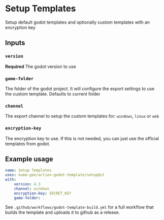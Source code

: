 # Setup Templates

Setup default godot templates and optionally custom templates with an encryption key

## Inputs

### `version`

**Required** The godot version to use

### `game-folder`

The folder of the godot project. It will configure the export settings to use the
custom template. Defaults to current folder

### `channel`

The export channel to setup the custom templates for: `windows`, `linux` or `web`

### `encryption-key`

The encryption key to use. If this is not needed, you can just use the official templates from godot.

## Example usage

```yml
name: Setup Templates
uses: kuma-gee/action-godot-template/setup@v1
with:
    version: 4.3
    channel: windows
    encryption-key: SECRET_KEY
    game-folder: .
```

See `.github/workflows/godot-template-build.yml` for a full workflow that builds the template and uploads it to github as a release.